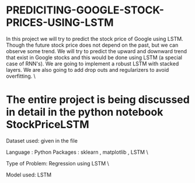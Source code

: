 # PREDICITING-GOOGLE-STOCK-PRICES-USING-LSTM
In this project we will try to predict the stock price of Google using LSTM. Though the future stock price does not depend on the past, but we can observe some trend. We will try to predict the upward and downward trend that exist in Google stocks and this would be done using LSTM (a special case of RNN's). We are going to implement a robust LSTM with stacked layers. We are also going to add drop outs and regularizers to avoid overfitting. \


# The entire project is being discussed in detail in the python notebook StockPriceLSTM


Dataset used: given in the file 

Language : Python Packages : sklearn , matplotlib , LSTM \

Type of Problem: Regression using LSTM \

Model used:
LSTM
